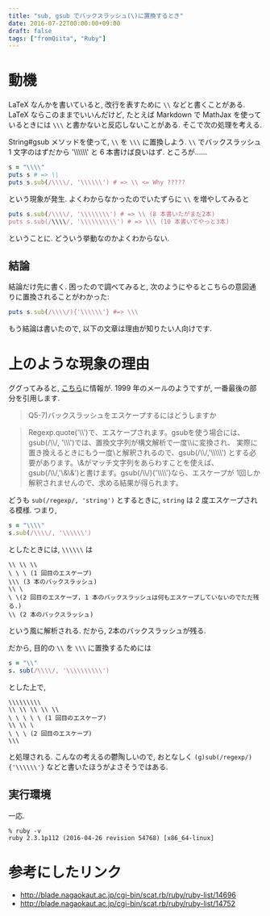 ```yaml
---
title: "sub, gsub でバックスラッシュ(\)に置換するとき"
date: 2016-07-22T00:00:00+09:00
draft: false
tags: ["fromQiita", "Ruby"]
---
```


# 動機

LaTeX なんかを書いていると, 改行を表すために `\\` などと書くことがある. LaTeX ならこのままでいいんだけど, たとえば Markdown で MathJax を使っているときには `\\\` と書かないと反応しないことがある. そこで次の処理を考える.

String#gsub メソッドを使って, `\\` を `\\\` に置換しよう. `\\` でバックスラッシュ 1 文字のはずだから '\\\\\\\\\\\\' と 6 本書けば良いはず. ところが……

```rb
s = "\\\\"
puts s # => \\
puts s.sub(/\\\\/, '\\\\\\') # => \\ <= Why ?????
```

という現象が発生. よくわからなかったのでいたずらに `\\` を増やしてみると

```rb
puts s.sub(/\\\\/, '\\\\\\\\') # => \\ (8 本書いたがまだ2本)
puts s.sub(/\\\\/, '\\\\\\\\\\') # => \\\ (10 本書いてやっと3本)
```

ということに. どういう挙動なのかよくわからない.

## 結論

結論だけ先に書く. 困ったので調べてみると, 次のようにやるとこちらの意図通りに置換されることがわかった:

```rb
puts s.sub(/\\\\/){'\\\\\\'} #=> \\\
```

もう結論は書いたので, 以下の文章は理由が知りたい人向けです.

# 上のような現象の理由

ググってみると, [こちら](http://blade.nagaokaut.ac.jp/cgi-bin/scat.rb/ruby/ruby-list/14696)に情報が. 1999 年のメールのようですが, 一番最後の部分を引用します.

> Q5-7)バックスラッシュをエスケープするにはどうしますか

> Regexp.quote('\\\\')で、エスケープされます。gsubを使う場合には、
> gsub(/\\\\/, '\\\\\\\')では、置換文字列が構文解析で一度\\\\に変換され、
> 実際に置き換えるときにもう一度\\と解釈されるので、gsub(/\\\\/,'\\\\\\\\\\\')
> とする必要があります。\\\&がマッチ文字列をあらわすことを使えば、
> gsub(/\\\\/,'\\&\\&')と書けます。gsub(/\\\\/){'\\\\\\\\'}なら、エスケープが
> 1回しか解釈されませんので、求める結果が得られます。

どうも `sub(/regexp/, 'string')` とするときに, `string` は 2 度エスケープされる模様. つまり,

```rb
s = "\\\\"
s.sub(/\\\\/, '\\\\\\')
```

としたときには, `\\\\\\` は
 
```
\\ \\ \\
\ \ \ (1 回目のエスケープ)
\\\ (3 本のバックスラッシュ)
\\ \ 
\ \(2 回目のエスケープ. 1 本のバックスラッシュは何もエスケープしていないのでただ残る.)
\\ (2 本のバックスラッシュ)
```

という風に解析される. だから, 2本のバックスラッシュが残る.

だから, 目的の `\\` を `\\\` に置換するためには

```rb
s = "\\"
s. sub(/\\\\/, '\\\\\\\\\\')
```

とした上で,

```
\\\\\\\\\
\\ \\ \\ \\ \\
\ \ \ \ \ (1 回目のエスケープ)
\\ \\ \
\ \ \ (2 回目のエスケープ)
\\\
```

と処理される. こんなの考えるの鬱陶しいので, おとなしく `(g)sub(/regexp/){'\\\\\\'}` などと書いたほうがよさそうではある.

## 実行環境

一応.

```shell-session
% ruby -v
ruby 2.3.1p112 (2016-04-26 revision 54768) [x86_64-linux]
```

# 参考にしたリンク

* http://blade.nagaokaut.ac.jp/cgi-bin/scat.rb/ruby/ruby-list/14696
* http://blade.nagaokaut.ac.jp/cgi-bin/scat.rb/ruby/ruby-list/14752
